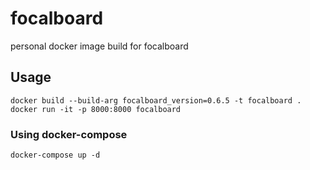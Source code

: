 # focalboard
personal docker image build for focalboard


## Usage

```
docker build --build-arg focalboard_version=0.6.5 -t focalboard .
docker run -it -p 8000:8000 focalboard
```

### Using docker-compose

```
docker-compose up -d
``` 

